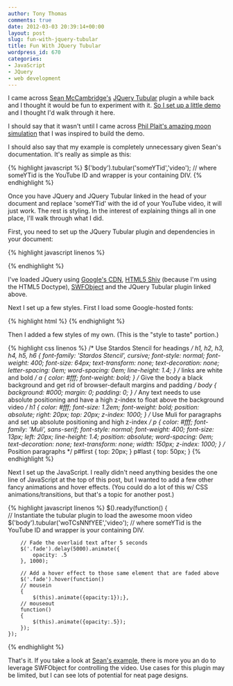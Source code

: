 ```yaml
---
author: Tony Thomas
comments: true
date: 2012-03-03 20:39:14+00:00
layout: post
slug: fun-with-jquery-tubular
title: Fun With JQuery Tubular
wordpress_id: 670
categories:
- JavaScript
- JQuery
- web development
---
```


I came across [Sean McCambridge's](http://www.seanmccambridge.com/) [JQuery Tubular](http://www.seanmccambridge.com/tubular/) plugin a while back and I thought it would be fun to experiment with it. [So I set up a little demo](/examples/tubular/tubular.html) and I thought I'd walk through it here.

I should say that it wasn't until I came across [Phil Plait's amazing moon simulation](http://blogs.discovermagazine.com/badastronomy/2012/03/02/nasa-goddard-rocks-the-moon/) that I was inspired to build the demo.

I should also say that my example is completely unnecessary given Sean's documentation. It's really as simple as this:

{% highlight javascript %}
	$('body').tubular('someYTid','video'); // where someYTid is the YouTube ID and wrapper is your containing DIV.
{% endhighlight %}

Once you have JQuery and JQuery Tubular linked in the head of your document and replace 'someYTid' with the id of your YouTube video, it will just work. The rest is styling. In the interest of explaining things all in one place, I'll walk through what I did.

First, you need to set up the JQuery Tubular plugin and dependencies in your document:

{% highlight javascript linenos %}
	<script type="text/javascript" src="https://ajax.googleapis.com/ajax/libs/jquery/1.7.1/jquery.min.js"></script>
	<!--[if lt IE 9]>
	<script src="//html5shiv.googlecode.com/svn/trunk/html5.js"></script>
	<![endif]-->
	<script type="text/javascript" charset="utf-8" src="http://ajax.googleapis.com/ajax/libs/swfobject/2.1/swfobject.js"></script>
	<script type="text/javascript" charset="utf-8" src="js/jquery.tubular.js"></script>

{% endhighlight %}

I've loaded JQuery using [Google's CDN](http://code.google.com/apis/libraries/devguide.html), [HTML5 Shiv](http://code.google.com/p/html5shiv/) (because I'm using the HTML5 Doctype), [SWFObject](http://code.google.com/p/swfobject/) and the JQuery Tubular plugin linked above.

Next I set up a few styles. First I load some Google-hosted fonts:

{% highlight html %}
	<link href='http://fonts.googleapis.com/css?family=Stardos+Stencil|Muli&v2' rel='stylesheet' type='text/css'>
{% endhighlight %}	
Then I added a few styles of my own. (This is the "style to taste" portion.)

{% highlight css linenos %}
	/* Use Stardos Stencil for headings */
	h1, h2, h3, h4, h5, h6 {
		font-family: 'Stardos Stencil', cursive;
		font-style: normal;
		font-weight: 400;
		font-size: 64px;
		text-transform: none;
		text-decoration: none;
		letter-spacing: 0em;
		word-spacing: 0em;
		line-height: 1.4;
	}
	/* links are white and bold */
	a {
		color: #fff;
		font-weight: bold;
	}
	/* Give the body a black background and get rid of browser-default margins and padding */
	body {
		background: #000;
		margin: 0;
		padding: 0;
	}
	/* Any text needs to use absolute positioning and have a high z-index to float above the background video */
	h1 {
		color: #fff;
		font-size: 1.2em;
		font-weight: bold;
		position: absolute;
		right: 20px;
		top: 20px;
		z-index: 1000;
	}
	/* Use Muli for paragraphs and set up absolute positioning and high z-index */
	p {
		color: #fff;
		font-family: 'Muli', sans-serif;
		font-style: normal;
		font-weight: 400;
		font-size: 13px;
		left: 20px;
		line-height: 1.4;
		position: absolute;
		word-spacing: 0em;
		text-decoration: none;
		text-transform: none;
		width: 150px;
		z-index: 1000;
	}
	/* Position paragraphs */
	p#first {
		top: 20px;
	}
	p#last {
		top: 50px;
	}
{% endhighlight %}

Next I set up the JavaScript. I really didn't need anything besides the one line of JavaScript at the top of this post, but I wanted to add a few other fancy animations and hover effects. (You could do a lot of this w/ CSS animations/transitions, but that's a topic for another post.)

{% highlight javascript linenos %}
	$().ready(function()
	{       
	    // Instantiate the tubular plugin to load the awesome moon video
	    $('body').tubular('woTCsNNfYEE','video'); // where someYTid is the YouTube ID and wrapper is your containing DIV.
	 
	    // Fade the overlaid text after 5 seconds 
	    $('.fade').delay(5000).animate({
	        opacity: .5
	    }, 1000);
	 
	    // Add a hover effect to those same element that are faded above
	    $('.fade').hover(function()
	    // mousein 
	    {
	        $(this).animate({opacity:1});},
	    // mouseout
	    function()
	    {
	        $(this).animate({opacity:.5});
	    });
	});
{% endhighlight %}

That's it. If you take a look at [Sean's example](http://www.seanmccambridge.com/tubular/), there is more you an do to leverage SWFObject for controlling the video. Use cases for this plugin may be limited, but I can see lots of potential for neat page designs.
